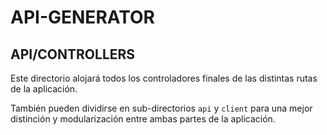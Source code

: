 # API-GENERATOR

## API/CONTROLLERS

Este directorio alojará todos los controladores finales de las distintas rutas de la aplicación.

También pueden dividirse en sub-directorios `api` y `client` para una mejor distinción y modularización entre ambas partes de la aplicación.

